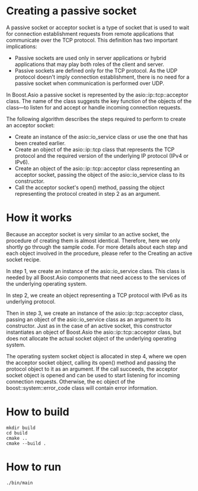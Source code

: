 # Creating a passive socket

A passive socket or acceptor socket is a type of socket that is used to wait for connection establishment requests from remote applications that communicate over the TCP protocol. This definition has two important implications:

 - Passive sockets are used only in server applications or hybrid applications that may play both roles of the client and server.
 - Passive sockets are defined only for the TCP protocol. As the UDP protocol doesn't imply connection establishment, there is no need for a passive socket when communication is performed over UDP.

In Boost.Asio a passive socket is represented by the asio::ip::tcp::acceptor class. The name of the class suggests the key function of the objects of the class—to listen for and accept or handle incoming connection requests.

The following algorithm describes the steps required to perform to create an acceptor socket:

- Create an instance of the asio::io_service class or use the one that has been created earlier.
- Create an object of the asio::ip::tcp class that represents the TCP protocol and the required version of the underlying IP protocol (IPv4 or IPv6).
- Create an object of the asio::ip::tcp::acceptor class representing an acceptor socket, passing the object of the asio::io_service class to its constructor.
- Call the acceptor socket's open() method, passing the object representing the protocol created in step 2 as an argument.

# How it works
Because an acceptor socket is very similar to an active socket, the procedure of creating them is almost identical. Therefore, here we only shortly go through the sample code. For more details about each step and each object involved in the procedure, please refer to the Creating an active socket recipe.

In step 1, we create an instance of the asio::io_service class. This class is needed by all Boost.Asio components that need access to the services of the underlying operating system.

In step 2, we create an object representing a TCP protocol with IPv6 as its underlying protocol.

Then in step 3, we create an instance of the asio::ip::tcp::acceptor class, passing an object of the asio::io_service class as an argument to its constructor. Just as in the case of an active socket, this constructor instantiates an object of Boost.Asio the asio::ip::tcp::acceptor class, but does not allocate the actual socket object of the underlying operating system.

The operating system socket object is allocated in step 4, where we open the acceptor socket object, calling its open() method and passing the protocol object to it as an argument. If the call succeeds, the acceptor socket object is opened and can be used to start listening for incoming connection requests. Otherwise, the ec object of the boost::system::error_code class will contain error information.

# How to build
```
mkdir build
cd build
cmake ..
cmake --build .
```

# How to run
```
./bin/main
```
